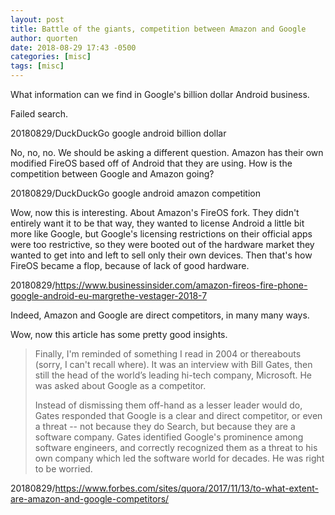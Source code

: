 ```yaml
---
layout: post
title: Battle of the giants, competition between Amazon and Google
author: quorten
date: 2018-08-29 17:43 -0500
categories: [misc]
tags: [misc]
---
```


What information can we find in Google's billion dollar Android
business.

Failed search.

20180829/DuckDuckGo google android billion dollar

No, no, no.  We should be asking a different question.  Amazon has
their own modified FireOS based off of Android that they are using.
How is the competition between Google and Amazon going?

20180829/DuckDuckGo google android amazon competition

Wow, now this is interesting.  About Amazon's FireOS fork.  They
didn't entirely want it to be that way, they wanted to license Android
a little bit more like Google, but Google's licensing restrictions on
their official apps were too restrictive, so they were booted out of
the hardware market they wanted to get into and left to sell only
their own devices.  Then that's how FireOS became a flop, because of
lack of good hardware.

20180829/https://www.businessinsider.com/amazon-fireos-fire-phone-google-android-eu-margrethe-vestager-2018-7

Indeed, Amazon and Google are direct competitors, in many many ways.

Wow, now this article has some pretty good insights.

> Finally, I'm reminded of something I read in 2004 or thereabouts
> (sorry, I can't recall where). It was an interview with Bill Gates,
> then still the head of the world’s leading hi-tech company,
> Microsoft. He was asked about Google as a competitor.
>
> Instead of dismissing them off-hand as a lesser leader would do,
> Gates responded that Google is a clear and direct competitor, or
> even a threat -- not because they do Search, but because they are a
> software company. Gates identified Google's prominence among
> software engineers, and correctly recognized them as a threat to his
> own company which led the software world for decades. He was right
> to be worried.

20180829/https://www.forbes.com/sites/quora/2017/11/13/to-what-extent-are-amazon-and-google-competitors/
